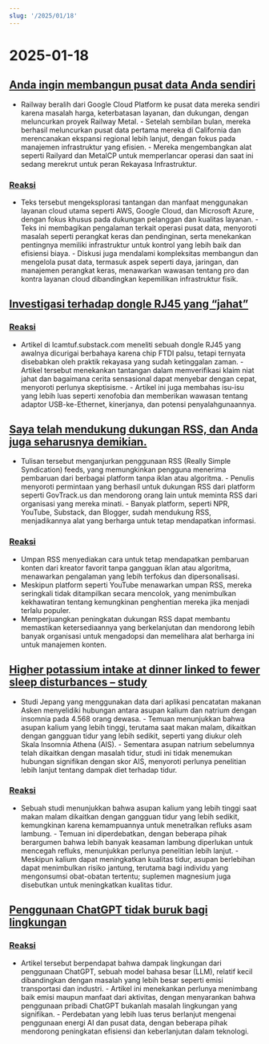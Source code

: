 ```yaml
---
slug: '/2025/01/18'
---
```


# 2025-01-18

## [Anda ingin membangun pusat data Anda sendiri](https://blog.railway.com/p/data-center-build-part-one)

- Railway beralih dari Google Cloud Platform ke pusat data mereka sendiri karena masalah harga, keterbatasan layanan, dan dukungan, dengan meluncurkan proyek Railway Metal. - Setelah sembilan bulan, mereka berhasil meluncurkan pusat data pertama mereka di California dan merencanakan ekspansi regional lebih lanjut, dengan fokus pada manajemen infrastruktur yang efisien. - Mereka mengembangkan alat seperti Railyard dan MetalCP untuk memperlancar operasi dan saat ini sedang merekrut untuk peran Rekayasa Infrastruktur.

### [Reaksi](https://news.ycombinator.com/item?id=42743019)

- Teks tersebut mengeksplorasi tantangan dan manfaat menggunakan layanan cloud utama seperti AWS, Google Cloud, dan Microsoft Azure, dengan fokus khusus pada dukungan pelanggan dan kualitas layanan. - Teks ini membagikan pengalaman terkait operasi pusat data, menyoroti masalah seperti perangkat keras dan pendinginan, serta menekankan pentingnya memiliki infrastruktur untuk kontrol yang lebih baik dan efisiensi biaya. - Diskusi juga mendalami kompleksitas membangun dan mengelola pusat data, termasuk aspek seperti daya, jaringan, dan manajemen perangkat keras, menawarkan wawasan tentang pro dan kontra layanan cloud dibandingkan kepemilikan infrastruktur fisik.

## [Investigasi terhadap dongle RJ45 yang “jahat”](https://lcamtuf.substack.com/p/investigating-an-evil-rj45-dongle)

### [Reaksi](https://news.ycombinator.com/item?id=42743033)

- Artikel di lcamtuf.substack.com meneliti sebuah dongle RJ45 yang awalnya dicurigai berbahaya karena chip FTDI palsu, tetapi ternyata disebabkan oleh praktik rekayasa yang sudah ketinggalan zaman. - Artikel tersebut menekankan tantangan dalam memverifikasi klaim niat jahat dan bagaimana cerita sensasional dapat menyebar dengan cepat, menyoroti perlunya skeptisisme. - Artikel ini juga membahas isu-isu yang lebih luas seperti xenofobia dan memberikan wawasan tentang adaptor USB-ke-Ethernet, kinerjanya, dan potensi penyalahgunaannya.

## [Saya telah mendukung dukungan RSS, dan Anda juga seharusnya demikian.](https://reedybear.bearblog.dev/ive-been-advocating-for-rss-support-and-you-should-too/)

- Tulisan tersebut menganjurkan penggunaan RSS (Really Simple Syndication) feeds, yang memungkinkan pengguna menerima pembaruan dari berbagai platform tanpa iklan atau algoritma. - Penulis menyoroti permintaan yang berhasil untuk dukungan RSS dari platform seperti GovTrack.us dan mendorong orang lain untuk meminta RSS dari organisasi yang mereka minati. - Banyak platform, seperti NPR, YouTube, Substack, dan Blogger, sudah mendukung RSS, menjadikannya alat yang berharga untuk tetap mendapatkan informasi.

### [Reaksi](https://news.ycombinator.com/item?id=42746222)

- Umpan RSS menyediakan cara untuk tetap mendapatkan pembaruan konten dari kreator favorit tanpa gangguan iklan atau algoritma, menawarkan pengalaman yang lebih terfokus dan dipersonalisasi.
- Meskipun platform seperti YouTube menawarkan umpan RSS, mereka seringkali tidak ditampilkan secara mencolok, yang menimbulkan kekhawatiran tentang kemungkinan penghentian mereka jika menjadi terlalu populer.
- Memperjuangkan peningkatan dukungan RSS dapat membantu memastikan ketersediaannya yang berkelanjutan dan mendorong lebih banyak organisasi untuk mengadopsi dan memelihara alat berharga ini untuk manajemen konten.

## [Higher potassium intake at dinner linked to fewer sleep disturbances – study](https://www.nutraingredients-asia.com/Article/2025/01/07/higher-potassium-intake-at-dinner-linked-to-fewer-sleep-disturbances/)

- Studi Jepang yang menggunakan data dari aplikasi pencatatan makanan Asken menyelidiki hubungan antara asupan kalium dan natrium dengan insomnia pada 4.568 orang dewasa. - Temuan menunjukkan bahwa asupan kalium yang lebih tinggi, terutama saat makan malam, dikaitkan dengan gangguan tidur yang lebih sedikit, seperti yang diukur oleh Skala Insomnia Athena (AIS). - Sementara asupan natrium sebelumnya telah dikaitkan dengan masalah tidur, studi ini tidak menemukan hubungan signifikan dengan skor AIS, menyoroti perlunya penelitian lebih lanjut tentang dampak diet terhadap tidur.

### [Reaksi](https://news.ycombinator.com/item?id=42742161)

- Sebuah studi menunjukkan bahwa asupan kalium yang lebih tinggi saat makan malam dikaitkan dengan gangguan tidur yang lebih sedikit, kemungkinan karena kemampuannya untuk menetralkan refluks asam lambung. - Temuan ini diperdebatkan, dengan beberapa pihak berargumen bahwa lebih banyak keasaman lambung diperlukan untuk mencegah refluks, menunjukkan perlunya penelitian lebih lanjut. - Meskipun kalium dapat meningkatkan kualitas tidur, asupan berlebihan dapat menimbulkan risiko jantung, terutama bagi individu yang mengonsumsi obat-obatan tertentu; suplemen magnesium juga disebutkan untuk meningkatkan kualitas tidur.

## [Penggunaan ChatGPT tidak buruk bagi lingkungan](https://andymasley.substack.com/p/individual-ai-use-is-not-bad-for)

### [Reaksi](https://news.ycombinator.com/item?id=42745847)

- Artikel tersebut berpendapat bahwa dampak lingkungan dari penggunaan ChatGPT, sebuah model bahasa besar (LLM), relatif kecil dibandingkan dengan masalah yang lebih besar seperti emisi transportasi dan industri. - Artikel ini menekankan perlunya menimbang baik emisi maupun manfaat dari aktivitas, dengan menyarankan bahwa penggunaan pribadi ChatGPT bukanlah masalah lingkungan yang signifikan. - Perdebatan yang lebih luas terus berlanjut mengenai penggunaan energi AI dan pusat data, dengan beberapa pihak mendorong peningkatan efisiensi dan keberlanjutan dalam teknologi.

<head>
  <meta property="og:title" content="Anda ingin membangun pusat data Anda sendiri" />
  <meta property="og:type" content="website" />
  <meta property="og:image" content="https://og.cho.sh/api/og/?title=Anda%20ingin%20membangun%20pusat%20data%20Anda%20sendiri&subheading=Sabtu%2C%2018%20Januari%202025%3A%20Ringkasan%20Berita%20Peretas" />
</head>
